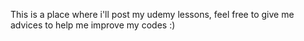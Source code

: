 This is a place where i'll post my udemy lessons, feel free to give me advices to help me improve my codes :)
